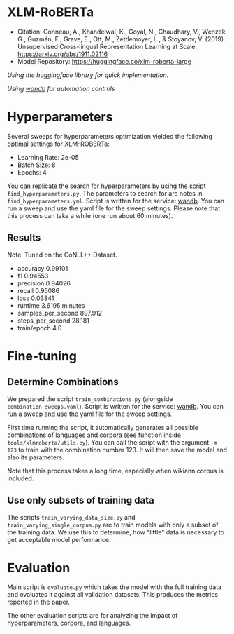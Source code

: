 # XLM-RoBERTa

- Citation: Conneau, A., Khandelwal, K., Goyal, N., Chaudhary, V., Wenzek, G., Guzmán, F., Grave, E., Ott, M., Zettlemoyer, L., & Stoyanov, V. (2019). Unsupervised Cross-lingual Representation Learning at Scale. https://arxiv.org/abs/1911.02116
- Model Repository: https://huggingface.co/xlm-roberta-large

*Using the huggingface library for quick implementation.*

*Using [wandb](https://wandb.ai/) for automation controls*

# Hyperparameters

Several sweeps for hyperparameters optimization yielded the following optimal settings for XLM-ROBERTa:

- Learning Rate: 2e-05
- Batch Size: 8
- Epochs: 4

You can replicate the search for hyperparameters by using the script `find_hyperparameters.py`. The parameters to search for are notes in `find_hyperparameters.yml`. Script is written for the service: [wandb](https://wandb.ai/). You can run a sweep and use the yaml file for the sweep settings. Please note that this process can take a while (one run about 60 minutes).

## Results

Note: Tuned on the CoNLL++ Dataset.

- accuracy 0.99101
- f1 0.94553
- precision 0.94026
- recall 0.95086
- loss 0.03841
- runtime 3.6195 minutes
- samples_per_second 897.912
- steps_per_second 28.181
- train/epoch 4.0

# Fine-tuning

## Determine Combinations

We prepared the script `train_combinations.py` (alongside `combination_sweeps.yaml`). Script is written for the service: [wandb](https://wandb.ai/). You can run a sweep and use the yaml file for the sweep settings.

First time running the script, it automatically generates all possible combinations of languages and corpora (see function inside `tools/xlmroberta/utils.py`). You can call the script with the argument `-m 123` to train with the combination number 123. It will then save the model and also its parameters.

Note that this process takes a long time, especially when wikiann corpus is included.

## Use only subsets of training data

The scripts `train_varying_data_size.py` and `train_varying_single_corpus.py` are to train models with only a subset of the training data. We use this to determine, how "little" data is necessary to get acceptable model performance.

# Evaluation

Main script is `evaluate.py` which takes the model with the full training data and evaluates it against all validation datasets. This produces the metrics reported in the paper. 

The other evaluation scripts are for analyzing the impact of hyperparameters, corpora, and languages.